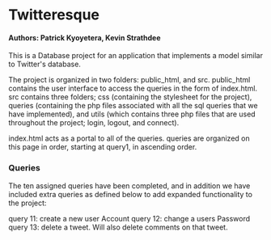 
# Twitteresque

#### Authors: Patrick Kyoyetera, Kevin Strathdee

This is a Database project for an application that implements a model similar to Twitter's database.

The project is organized in two folders: public_html, and src. public_html contains the user interface to access the queries in the form of index.html. src contains three folders; css (containing the stylesheet for the project), queries (containing the php files associated with all the sql queries that we have implemented), and utils (which contains three php files that are used throughout the project; login, logout, and connect).

index.html acts as a portal to all of the queries. queries are organized on this page in order, starting at query1, in ascending order.

### Queries
The ten assigned queries have been completed, and in addition we have included extra queries
as defined below to add expanded functionality to the project:

query 11: create a new user Account
query 12: change a users Password
query 13: delete a tweet. Will also delete comments on that tweet.
